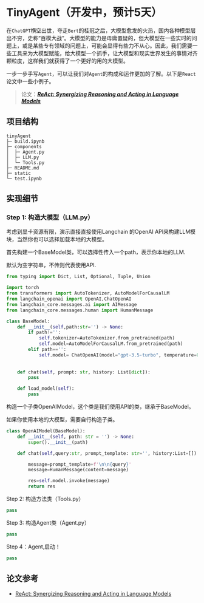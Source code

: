 # TinyAgent（开发中，预计5天）

在`ChatGPT`横空出世，夺走`Bert`的桂冠之后，大模型愈发的火热，国内各种模型层出不穷，史称“百模大战”。大模型的能力是毋庸置疑的，但大模型在一些实时的问题上，或是某些专有领域的问题上，可能会显得有些力不从心。因此，我们需要一些工具来为大模型赋能，给大模型一个抓手，让大模型和现实世界发生的事情对齐颗粒度，这样我们就获得了一个更好的用的大模型。



一步一步手写`Agent`，可以让我们对`Agent`的构成和运作更加的了解。以下是`React`论文中一些小例子。

> 论文：***[ReAct: Synergizing Reasoning and Acting in Language Models](http://arxiv.org/abs/2210.03629)***



## 项目结构

```
tinyAgent
├─ build.ipynb
├─ components
│  ├─ Agent.py
│  ├─ LLM.py
│  └─ Tools.py
├─ README.md
├─ static
└─ test.ipynb

```




## 实现细节

### Step 1: 构造大模型（LLM.py）

考虑到显卡资源有限，演示直接直接使用Langchain 的OpenAI API来构建LLM模块，当然你也可以选择加载本地的大模型。



首先构建一个BaseModel类，可以选择性传入一个path，表示你本地的LLM.

默认为空字符串，不传则代表使用API.

```python
from typing import Dict, List, Optional, Tuple, Union

import torch 
from transformers import AutoTokenizer, AutoModelForCausalLM
from langchain_openai import OpenAI,ChatOpenAI
from langchain_core.messages.ai import AIMessage
from langchain_core.messages.human import HumanMessage

class BaseModel:
    def __init__(self,path:str='') -> None:
        if path!='':
            self.tokenizer=AutoTokenizer.from_pretrained(path)
            self.model=AutoModelForCausalLM.from_pretrained(path)
        elif path=='':
            self.model= ChatOpenAI(model="gpt-3.5-turbo", temperature=0.1)
            
    
    def chat(self, prompt: str, history: List[dict]):
        pass

    def load_model(self):
        pass

```

构造一个子类OpenAIModel，这个类是我们使用API的类，继承于BaseModel。

如果你使用本地的大模型，需要自行构造子类。

```python
class OpenAIModel(BaseModel):
    def __init__(self, path: str = '') -> None:
        super().__init__(path)

    def chat(self,query:str, prompt_template: str='', history:List=[]):

        message=prompt_template+f'\n\n{query}'
        message=HumanMessage(content=message)

        res=self.model.invoke(message)
        return res
```



Step 2: 构造方法类（Tools.py）

```python
pass
```



Step 3: 构造Agent类（Agent.py）



```python
pass
```



Step 4：Agent,启动！



```python
pass
```



## 论文参考

- [ReAct: Synergizing Reasoning and Acting in Language Models](http://arxiv.org/abs/2210.03629)